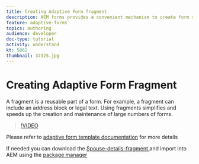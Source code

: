 ```yaml
---
title: Creating Adaptive Form fragment
description: AEM forms provides a convenient mechanism to create form segment like a panel or a group of fields only once and reuse them across adaptive forms.
feature: adaptive-forms
topics: authoring
audience: developer
doc-type: tutorial
activity: understand
kt: 5862
thumbnail: 37325.jpg
---
```


# Creating Adaptive Form Fragment

A fragment is a reusable part of a form. For example, a fragment can include an address block or legal text. Using fragments simplifies and speeds up the creation and maintenance of large numbers of forms.


>[!VIDEO](https://video.tv.adobe.com/v/37325/quality=9)



Please refer to [adaptive form template documentation](https://docs.adobe.com/content/help/en/experience-manager-65/forms/adaptive-forms-basic-authoring/adaptive-form-fragments.html) for more details  

If needed you can download the [Spouse-details-fragment ](assets/spouse-details-fragment.zip) and import into AEM using the [package manager](http://localhost:4502/crx/packmgr/index.jsp)





